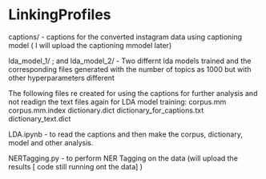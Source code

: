 # LinkingProfiles

captions/ - captions for the converted instagram data using captioning model ( I will upload the captioning mmodel later)

lda_model_1/ ; and lda_model_2/ - Two differnt lda models trained and the corresponding files generated with the number of topics as 1000 but with other hyperparameters different 

The following files re created for using the captions for further analysis and not readign the text files again for LDA model training:
corpus.mm	
corpus.mm.index	
dictionary.dict	
dictionary_for_captions.txt	
dictionary_text.dict

LDA.ipynb - to read the captions and then make the corpus, dictionary, model and other analysis.

NERTagging.py - to perform NER Tagging on the data (will upload the results [ code still running ont the data] )

